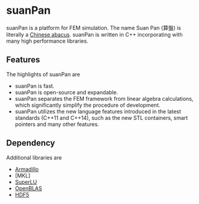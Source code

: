 # suanPan

suanPan is a platform for FEM simulation. The name Suan Pan (算盤) is literally a [Chinese abacus](https://en.wikipedia.org/wiki/Suanpan). suanPan is written in C++ incorporating with many high performance libraries.

## Features
The highlights of suanPan are

- suanPan is fast.
- suanPan is open-source and expandable.
- suanPan separates the FEM framework from linear algebra calculations, which significantly simplify the procedure of development.
- suanPan utilizes the new language features introduced in the latest standards (C++11 and C++14), such as the new STL containers, smart pointers and many other features.

## Dependency

Additional libraries are

- [Armadillo](http://arma.sourceforge.net/)
- [MKL]
- [SuperLU](http://crd-legacy.lbl.gov/~xiaoye/SuperLU/)
- [OpenBLAS](http://www.openblas.net/)
- [HDF5](https://www.hdfgroup.org/)

